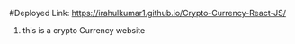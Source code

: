 #Deployed Link: https://irahulkumar1.github.io/Crypto-Currency-React-JS/


1. this is a crypto Currency website
   
